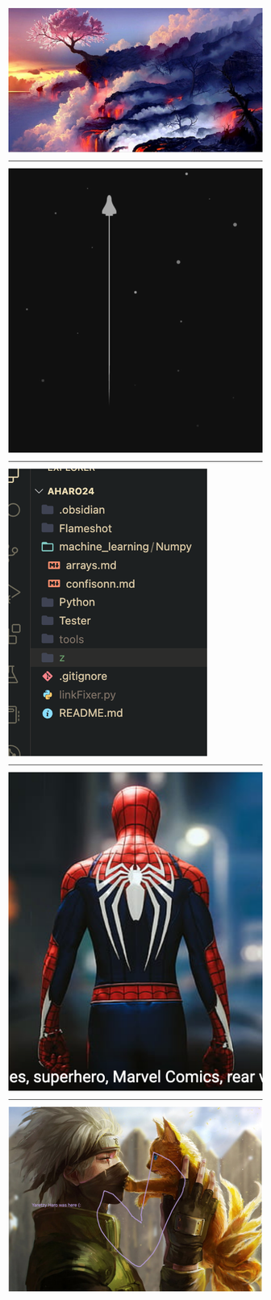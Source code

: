 


![](../../z/abvjkbh.png)


---

![](../../z/bvsdfjbvbsav.png)



--- 


![](../../z/hsss_as_123.png)

---

![](../../z/acab_cdnasc_1234141241241412412412412.png)






---




![](../../z/yaretzy_here.png)



